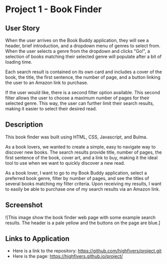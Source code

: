 # Project 1 - Book Finder

## User Story

When the user arrives on the Book Buddy application, they will see a header, brief introduction, and a dropdown menu of genres to select from. When the user selects a genre from the dropdown and clicks "Go!", a selection of books matching their selected genre will populate after a bit of loading time.

Each search result is contained on its own card and includes a cover of the book, the title, the first sentence, the number of page, and a button linking the user to an Amazon link to purchase.

If the user would like, there is a second filter option available. This second filter allows the user to choose a maximum number of pages for their selected genre. This way, the user can further limit their search results, making it easier to select their desired read.

## Description

This book finder was built using HTML, CSS, Javascript, and Bulma.

As a book lovers, we wanted to create a simple, easy to navigate way to discover new books. The search results provide title, number of pages, the first sentence of the book, cover art, and a link to buy, making it the ideal tool to use when we want to quickly discover a new read.

As a book lover, I want to go to my Book Buddy application, select a preferred book genre, filter by number of pages, and see the titles of several books matching my filter criteria. Upon receiving my results, I want to easily be able to purchase one of my search results via an Amazon link.

## Screenshot

![This image show the book finder web page with some example search results. The header is a pale yellow and the buttons on the page are blue.]

## Links to Application

- Here is a link to the repository: https://github.com/highfivers/project.git
- Here is the page: https://highfivers.github.io/project/
